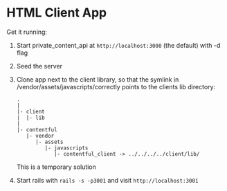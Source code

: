# HTML Client App

Get it running:

1. Start private_content_api at `http://localhost:3000` (the default) with -d flag
2. Seed the server
2. Clone app next to the client library, so that the symlink in /vendor/assets/javascripts/correctly
   points to the clients lib directory:
 
   ```
   .
   |
   |- client
   |  |- lib
   |
   |- contentful
      |- vendor
         |- assets
            |- javascripts
               |- contentful_client -> ../../../../client/lib/
   ```
   
   This is a temporary solution
3. Start rails with `rails -s -p3001` and visit `http://localhost:3001`